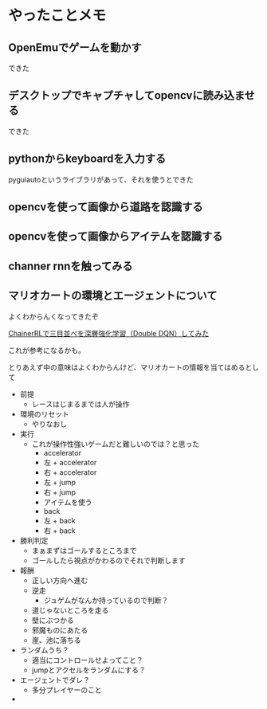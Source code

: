 
# やったことメモ


## OpenEmuでゲームを動かす

できた



## デスクトップでキャプチャしてopencvに読み込ませる

できた


## pythonからkeyboardを入力する

pyguiautoというライブラリがあって、それを使うとできた



## opencvを使って画像から道路を認識する

## opencvを使って画像からアイテムを認識する

## channer rnnを触ってみる


## マリオカートの環境とエージェントについて

よくわからんくなってきたぞ

[ChainerRLで三目並べを深層強化学習（Double DQN）してみた](http://qiita.com/uezo/items/87b25c93199d72a56a9a)

これが参考になるかも。


とりあえず中の意味はよくわからんけど、マリオカートの情報を当てはめるとして

* 前提
  * レースはじまるまでは人が操作
* 環境のリセット
  * やりなおし
* 実行
  * これが操作性強いゲームだと難しいのでは？と思った
    * accelerator
    * 左 + accelerator
    * 右 + accelerator
    * 左 + jump
    * 右 + jump
    * アイテムを使う
    * back
    * 左 + back
    * 右 + back
* 勝利判定
  * まぁまずはゴールするところまで
  * ゴールしたら視点がかわるのでそれで判断します
* 報酬
  * 正しい方向へ進む
  * 逆走
    * ジュゲムがなんか持っているので判断？
  * 道じゃないところを走る
  * 壁にぶつかる
  * 邪魔ものにあたる
  * 崖、池に落ちる
* ランダムうち？
  * 適当にコントロールせよってこと？
  * jumpとアクセルをランダムにする？
* エージェントでダレ？
  * 多分プレイヤーのこと
* 
